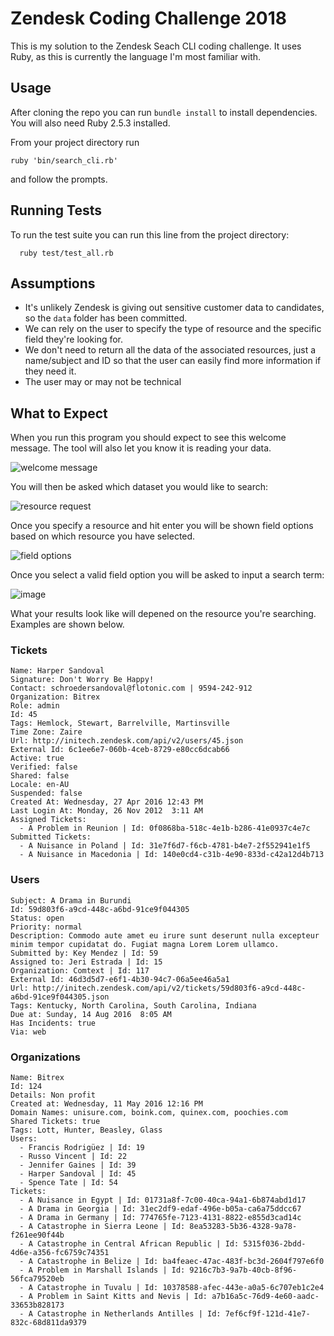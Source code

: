 # Zendesk Coding Challenge 2018

This is my solution to the Zendesk Seach CLI coding challenge. It uses Ruby, as this is currently the language I'm most familiar with.

## Usage

After cloning the repo you can run `bundle install` to install dependencies. You will also need Ruby 2.5.3 installed.

From your project directory run

```
ruby 'bin/search_cli.rb'
```

and follow the prompts.

## Running Tests

To run the test suite you can run this line from the project directory:

```
  ruby test/test_all.rb
```

## Assumptions
- It's unlikely Zendesk is giving out sensitive customer data to candidates, so the `data` folder has been committed.
- We can rely on the user to specify the type of resource and the specific field they're looking for.
- We don't need to return all the data of the associated resources, just a name/subject and ID so that the user can easily find more information if they need it.
- The user may or may not be technical


## What to Expect

When you run this program you should expect to see this welcome message. The tool will also let you know it is reading your data.

![welcome message](https://user-images.githubusercontent.com/16496109/48670896-1cfee280-eb74-11e8-8a75-dca00294bcff.png)


You will then be asked which dataset you would like to search:

![resource request](https://user-images.githubusercontent.com/16496109/48670918-867ef100-eb74-11e8-9902-732e1c9d9b45.png)

Once you specify a resource and hit enter you will be shown field options based on which resource you have selected.

![field options](https://user-images.githubusercontent.com/16496109/48670925-c7770580-eb74-11e8-856f-3653eb67b043.png)

Once you select a valid field option you will be asked to input a search term:

![image](https://user-images.githubusercontent.com/16496109/48670950-33f20480-eb75-11e8-9b3b-3d17739594c5.png)

What your results look like will depened on the resource you're searching. Examples are shown below.

### Tickets

```
Name: Harper Sandoval
Signature: Don't Worry Be Happy!
Contact: schroedersandoval@flotonic.com | 9594-242-912
Organization: Bitrex
Role: admin
Id: 45
Tags: Hemlock, Stewart, Barrelville, Martinsville
Time Zone: Zaire
Url: http://initech.zendesk.com/api/v2/users/45.json
External Id: 6c1ee6e7-060b-4ceb-8729-e80cc6dcab66
Active: true
Verified: false
Shared: false
Locale: en-AU
Suspended: false
Created At: Wednesday, 27 Apr 2016 12:43 PM
Last Login At: Monday, 26 Nov 2012  3:11 AM
Assigned Tickets:
  - A Problem in Reunion | Id: 0f0868ba-518c-4e1b-b286-41e0937c4e7c
Submitted Tickets:
  - A Nuisance in Poland | Id: 31e7f6d7-f6cb-4781-b4e7-2f552941e1f5
  - A Nuisance in Macedonia | Id: 140e0cd4-c31b-4e90-833d-c42a12d4b713
```

### Users

```
Subject: A Drama in Burundi
Id: 59d803f6-a9cd-448c-a6bd-91ce9f044305
Status: open
Priority: normal
Description: Commodo aute amet eu irure sunt deserunt nulla excepteur minim tempor cupidatat do. Fugiat magna Lorem Lorem ullamco.
Submitted by: Key Mendez | Id: 59
Assigned to: Jeri Estrada | Id: 15
Organization: Comtext | Id: 117
External Id: 46d3d5d7-e6f1-4b30-94c7-06a5ee46a5a1
Url: http://initech.zendesk.com/api/v2/tickets/59d803f6-a9cd-448c-a6bd-91ce9f044305.json
Tags: Kentucky, North Carolina, South Carolina, Indiana
Due at: Sunday, 14 Aug 2016  8:05 AM
Has Incidents: true
Via: web
```

### Organizations

```
Name: Bitrex
Id: 124
Details: Non profit
Created at: Wednesday, 11 May 2016 12:16 PM
Domain Names: unisure.com, boink.com, quinex.com, poochies.com
Shared Tickets: true
Tags: Lott, Hunter, Beasley, Glass
Users:
  - Francis Rodrigüez | Id: 19
  - Russo Vincent | Id: 22
  - Jennifer Gaines | Id: 39
  - Harper Sandoval | Id: 45
  - Spence Tate | Id: 54
Tickets:
  - A Nuisance in Egypt | Id: 01731a8f-7c00-40ca-94a1-6b874abd1d17
  - A Drama in Georgia | Id: 31ec2df9-edaf-496e-b05a-ca6a75ddcc67
  - A Drama in Germany | Id: 774765fe-7123-4131-8822-e855d3cad14c
  - A Catastrophe in Sierra Leone | Id: 8ea53283-5b36-4328-9a78-f261ee90f44b
  - A Catastrophe in Central African Republic | Id: 5315f036-2bdd-4d6e-a356-fc6759c74351
  - A Catastrophe in Belize | Id: ba4feaec-47ac-483f-bc3d-2604f797e6f0
  - A Problem in Marshall Islands | Id: 9216c7b3-9a7b-40cb-8f96-56fca79520eb
  - A Catastrophe in Tuvalu | Id: 10378588-afec-443e-a0a5-6c707eb1c2e4
  - A Problem in Saint Kitts and Nevis | Id: a7b16a5c-76d9-4e60-aadc-33653b828173
  - A Catastrophe in Netherlands Antilles | Id: 7ef6cf9f-121d-41e7-832c-68d811da9379
```



